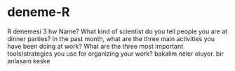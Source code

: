 # deneme-R
R denemesi 3 hw
Name?
What kind of scientist do you tell people you are at dinner parties?
In the past month, what are the three main activities you have been doing at work?
What are the three most important tools/strategies you use for organizing your work?
bakalim neler oluyor. bir anlasam keske
